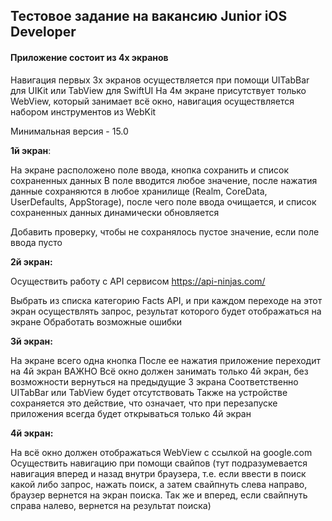 ## Тестовое задание на вакансию Junior iOS Developer

#### Приложение состоит из 4х экранов

Навигация первых 3х экранов осуществляется при помощи UITabBar для UIKit или TabView для SwiftUI
На 4м экране присутствует только WebView, который занимает всё окно, навигация осуществляется набором инструментов из WebKit

Минимальная версия - 15.0

**1й экран**: 

На экране расположено поле ввода, кнопка сохранить и список сохраненных данных
В поле вводится любое значение, после нажатия данные сохраняются в любое хранилище (Realm, CoreData, UserDefaults, AppStorage), после чего поле ввода очищается, и список сохраненных данных динамически обновляется

Добавить проверку, чтобы не сохранялось пустое значение, если поле ввода пусто

**2й экран:**

Осуществить работу с API сервисом
https://api-ninjas.com/

Выбрать из списка категорию Facts API, и при каждом переходе на этот экран осуществлять запрос, результат которого будет отображаться на экране
Обработать возможные ошибки

**3й экран:**

На экране всего одна кнопка 
После ее нажатия приложение переходит на 4й экран
ВАЖНО
Всё окно должен занимать только 4й экран, без возможности вернуться на предыдущие 3 экрана
Соответственно UITabBar или TabView будет отсутствовать
Также на устройстве сохраняется это действие, что означает, что при перезапуске приложения всегда будет открываться только 4й экран

**4й экран:**

На всё окно должен отображаться WebView c ссылкой на google.com
Осуществить навигацию при помощи свайпов (тут подразумевается навигация вперед и назад внутри браузера, т.е. если ввести в поиск какой либо запрос, нажать поиск, а затем свайпнуть слева направо,  браузер вернется на экран поиска. Так же и вперед, если свайпнуть справа налево, вернется на результат поиска)
